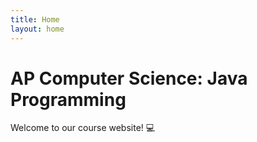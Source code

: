 ```yaml
---
title: Home
layout: home
---
```


# AP Computer Science: Java Programming
Welcome to our course website! 💻
